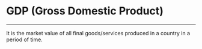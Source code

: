 # GDP (Gross Domestic Product)
---
It is the market value of all final goods/services produced in a country in a period of time.